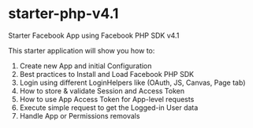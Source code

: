 # starter-php-v4.1
Starter Facebook App using Facebook PHP SDK v4.1

This starter application will show you how to:

1. Create new App and initial Configuration
2. Best practices to Install and Load Facebook PHP SDK
3. Login using different LoginHelpers like (OAuth, JS, Canvas, Page tab)
4. How to store & validate Session and Access Token
5. How to use App Access Token for App-level requests
6. Execute simple request to get the Logged-in User data
7. Handle App or Permissions removals
